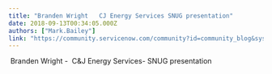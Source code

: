 ```yaml
---
title: "Branden Wright   CJ Energy Services SNUG presentation"
date: 2018-09-13T00:34:05.000Z
authors: ["Mark.Bailey"]
link: "https://community.servicenow.com/community?id=community_blog&sys_id=e1c9d001dbac6b4ca39a0b55ca9619ce"
---
```

<p> Branden Wright -  C&amp;J Energy Services- SNUG presentation</p>